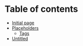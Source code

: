 # Table of contents

* [Initial page](README.md)
* [Placeholders](placeholders/README.md)
  * [Tags](placeholders/tags.md)
* [Untitled](untitled.md)

